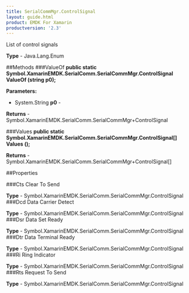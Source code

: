 ```yaml
---
title: SerialCommMgr.ControlSignal
layout: guide.html 
product: EMDK For Xamarin 
productversion: '2.3' 
---
```

List of control signals

**Type** - Java.Lang.Enum

##Methods
###ValueOf
**public static Symbol.XamarinEMDK.SerialComm.SerialCommMgr.ControlSignal ValueOf (string p0);**



**Parameters:** 

* System.String **p0** - 

**Returns** - Symbol.XamarinEMDK.SerialComm.SerialCommMgr+ControlSignal

###Values
**public static Symbol.XamarinEMDK.SerialComm.SerialCommMgr.ControlSignal[] Values ();**




**Returns** - Symbol.XamarinEMDK.SerialComm.SerialCommMgr+ControlSignal[]

##Properties

###Cts
Clear To Send

**Type** - Symbol.XamarinEMDK.SerialComm.SerialCommMgr.ControlSignal
###Dcd
Data Carrier Detect

**Type** - Symbol.XamarinEMDK.SerialComm.SerialCommMgr.ControlSignal
###Dsr
Data Set Ready

**Type** - Symbol.XamarinEMDK.SerialComm.SerialCommMgr.ControlSignal
###Dtr
Data Terminal Ready

**Type** - Symbol.XamarinEMDK.SerialComm.SerialCommMgr.ControlSignal
###Ri
Ring Indicator

**Type** - Symbol.XamarinEMDK.SerialComm.SerialCommMgr.ControlSignal
###Rts
Request To Send

**Type** - Symbol.XamarinEMDK.SerialComm.SerialCommMgr.ControlSignal


